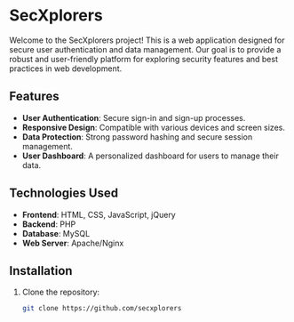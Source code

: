 # SecXplorers

Welcome to the SecXplorers project! This is a web application designed for secure user authentication and data management. Our goal is to provide a robust and user-friendly platform for exploring security features and best practices in web development.

## Features

- **User Authentication**: Secure sign-in and sign-up processes.
- **Responsive Design**: Compatible with various devices and screen sizes.
- **Data Protection**: Strong password hashing and secure session management.
- **User Dashboard**: A personalized dashboard for users to manage their data.

## Technologies Used

- **Frontend**: HTML, CSS, JavaScript, jQuery
- **Backend**: PHP
- **Database**: MySQL
- **Web Server**: Apache/Nginx

## Installation

1. Clone the repository:

   ```bash
   git clone https://github.com/secxplorers
